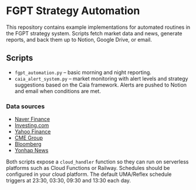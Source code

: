 # FGPT Strategy Automation

This repository contains example implementations for automated routines in the FGPT strategy system. Scripts fetch market data and news, generate reports, and back them up to Notion, Google Drive, or email.

## Scripts

- `fgpt_automation.py` – basic morning and night reporting.
- `caia_alert_system.py` – market monitoring with alert levels and strategy suggestions based on the Caia framework. Alerts are pushed to Notion and email when conditions are met.

### Data sources

- [Naver Finance](https://finance.naver.com)
- [Investing.com](https://www.investing.com)
- [Yahoo Finance](https://finance.yahoo.com)
- [CME Group](https://www.cmegroup.com)
- [Bloomberg](https://www.bloomberg.com)
- [Yonhap News](https://www.yna.co.kr)

Both scripts expose a `cloud_handler` function so they can run on serverless platforms such as Cloud Functions or Railway. Schedules should be configured in your cloud platform. The default UMA/Reflex schedule triggers at 23:30, 03:30, 09:30 and 13:30 each day.
